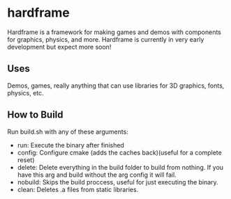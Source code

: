 # hardframe
Hardframe is a framework for making games and demos with components for graphics, physics, and more. Hardframe is currently in very early development but expect more soon!

## Uses ##
Demos, games, really anything that can use libraries for 3D graphics, fonts, physics, etc.

## How to Build ##
Run build.sh with any of these arguments:
- run: Execute the binary after finished
- config: Configure cmake (adds the caches back)(useful for a complete reset)
- delete: Delete everything in the build folder to build from nothing. If you have this arg and build without the arg config it will fail.
- nobuild: Skips the build proccess, useful for just executing the binary.
- clean: Deletes .a files from static libraries. 
